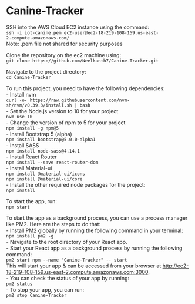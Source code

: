 # Canine-Tracker

SSH into the AWS Cloud EC2 instance using the command:  
    `ssh -i iot-canine.pem ec2-user@ec2-18-219-108-159.us-east-2.compute.amazonaws.com/`  
Note: .pem file not shared for security purposes  

Clone the repository on the ec2 machine using:  
    `git clone https://github.com/Neelkanth7/Canine-Tracker.git`   

Navigate to the project directory:  
    `cd Canine-Tracker`  

To run this project, you need to have the following dependencies:  
    - Install nvm  
        `curl -o- https://raw.githubusercontent.com/nvm-sh/nvm/v0.39.3/install.sh | bash`  
    - Set the Node.js version to 10 for your project   
        `nvm use 10`  
    - Change the version of npm to 5 for your project  
        `npm install -g npm@5`  
    - Install Bootstrap 5 (alpha)  
        `npm install bootstrap@5.0.0-alpha1`  
    - Install SASS  
        `npm install node-sass@4.14.1`  
    - Install React Router  
        `npm install --save react-router-dom`  
    - Install Material-ui  
        `npm install @material-ui/icons`  
        `npm install @material-ui/core`  
    - Install the other required node packages for the project:  
        `npm install`  

To start the app, run:  
        `npm start`  

To start the app as a background process, you can use a process manager like PM2. Here are the steps to do that:  
    - Install PM2 globally by running the following command in your terminal:  
        `npm install pm2 -g`  
    - Navigate to the root directory of your React app.  
    - Start your React app as a background process by running the following command:  
        `pm2 start npm --name "Canine-Tracker" -- start`  
    This will start your app & can be accessed from your browser at http://ec2-18-219-108-159.us-east-2.compute.amazonaws.com:3000.  
    - You can check the status of your app by running:  
        `pm2 status`  
    - To stop your app, you can run:  
        `pm2 stop Canine-Tracker`  






